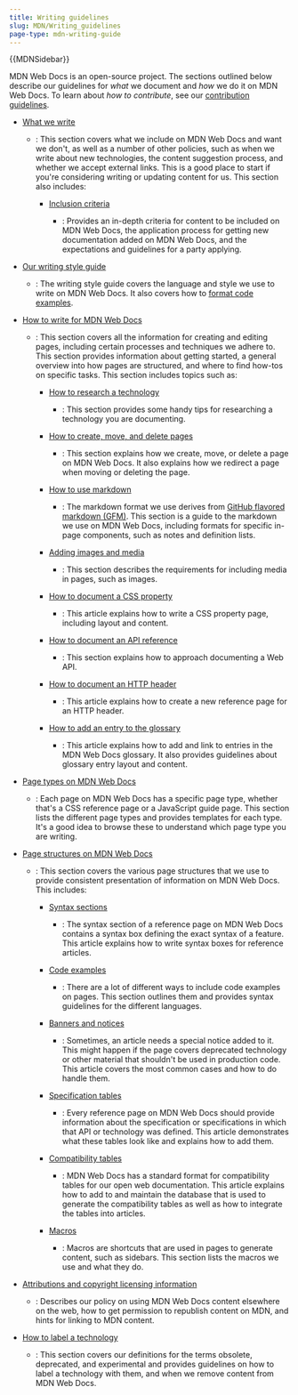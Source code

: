 ```yaml
---
title: Writing guidelines
slug: MDN/Writing_guidelines
page-type: mdn-writing-guide
---
```


{{MDNSidebar}}

MDN Web Docs is an open-source project. The sections outlined below describe our guidelines for _what_ we document and _how_ we do it on MDN Web Docs. To learn about _how to contribute_, see our [contribution guidelines](/en-US/docs/MDN/Community).

- [What we write](/en-US/docs/MDN/Writing_guidelines/What_we_write)

  - : This section covers what we include on MDN Web Docs and want we don't, as well as a number of other policies, such as when we write about new technologies, the content suggestion process, and whether we accept external links. This is a good place to start if you're considering writing or updating content for us. This section also includes:

    - [Inclusion criteria](/en-US/docs/MDN/Writing_guidelines/What_we_write/Criteria_for_inclusion)

      - : Provides an in-depth criteria for content to be included on MDN Web Docs, the application process for getting new documentation added on MDN Web Docs, and the expectations and guidelines for a party applying.

- [Our writing style guide](/en-US/docs/MDN/Writing_guidelines/Writing_style_guide)

  - : The writing style guide covers the language and style we use to write on MDN Web Docs. It also covers how to [format code examples](/en-US/docs/MDN/Writing_guidelines/Writing_style_guide/Code_style_guide).

- [How to write for MDN Web Docs](/en-US/docs/MDN/Writing_guidelines/Howto)

  - : This section covers all the information for creating and editing pages, including certain processes and techniques we adhere to. This section provides information about getting started, a general overview into how pages are structured, and where to find how-tos on specific tasks. This section includes topics such as:

    - [How to research a technology](/en-US/docs/MDN/Writing_guidelines/Howto/Research_technology)

      - : This section provides some handy tips for researching a technology you are documenting.

    - [How to create, move, and delete pages](/en-US/docs/MDN/Writing_guidelines/Howto/Creating_moving_deleting)

      - : This section explains how we create, move, or delete a page on MDN Web Docs. It also explains how we redirect a page when moving or deleting the page.

    - [How to use markdown](/en-US/docs/MDN/Writing_guidelines/Howto/Markdown_in_MDN)

      - : The markdown format we use derives from [GitHub flavored markdown (GFM)](https://github.github.com/gfm/). This section is a guide to the markdown we use on MDN Web Docs, including formats for specific in-page components, such as notes and definition lists.

    - [Adding images and media](/en-US/docs/MDN/Writing_guidelines/Howto/Images_media)

      - : This section describes the requirements for including media in pages, such as images.

    - [How to document a CSS property](/en-US/docs/MDN/Writing_guidelines/Howto/Document_a_CSS_property)

      - : This article explains how to write a CSS property page, including layout and content.

    - [How to document an API reference](/en-US/docs/MDN/Writing_guidelines/Howto/Write_an_api_reference)

      - : This section explains how to approach documenting a Web API.

    - [How to document an HTTP header](/en-US/docs/MDN/Writing_guidelines/Howto/Document_an_HTTP_header)

      - : This article explains how to create a new reference page for an HTTP header.

    - [How to add an entry to the glossary](/en-US/docs/MDN/Writing_guidelines/Howto/Write_a_new_entry_in_the_glossary)

      - : This article explains how to add and link to entries in the MDN Web Docs glossary. It also provides guidelines about glossary entry layout and content.

- [Page types on MDN Web Docs](/en-US/docs/MDN/Writing_guidelines/Page_structures/Page_types)

  - : Each page on MDN Web Docs has a specific page type, whether that's a CSS reference page or a JavaScript guide page. This section lists the different page types and provides templates for each type. It's a good idea to browse these to understand which page type you are writing.

- [Page structures on MDN Web Docs](/en-US/docs/MDN/Writing_guidelines/Page_structures)

  - : This section covers the various page structures that we use to provide consistent presentation of information on MDN Web Docs. This includes:

    - [Syntax sections](/en-US/docs/MDN/Writing_guidelines/Page_structures/Syntax_sections)

      - : The syntax section of a reference page on MDN Web Docs contains a syntax box defining the exact syntax of a feature. This article explains how to write syntax boxes for reference articles.

    - [Code examples](/en-US/docs/MDN/Writing_guidelines/Page_structures/Code_examples)

      - : There are a lot of different ways to include code examples on pages. This section outlines them and provides syntax guidelines for the different languages.

    - [Banners and notices](/en-US/docs/MDN/Writing_guidelines/Page_structures/Banners_and_notices)

      - : Sometimes, an article needs a special notice added to it. This might happen if the page covers deprecated technology or other material that shouldn't be used in production code. This article covers the most common cases and how to do handle them.

    - [Specification tables](/en-US/docs/MDN/Writing_guidelines/Page_structures/Specification_tables)

      - : Every reference page on MDN Web Docs should provide information about the specification or specifications in which that API or technology was defined. This article demonstrates what these tables look like and explains how to add them.

    - [Compatibility tables](/en-US/docs/MDN/Writing_guidelines/Page_structures/Compatibility_tables)

      - : MDN Web Docs has a standard format for compatibility tables for our open web documentation. This article explains how to add to and maintain the database that is used to generate the compatibility tables as well as how to integrate the tables into articles.

    - [Macros](/en-US/docs/MDN/Writing_guidelines/Page_structures/Macros)

      - : Macros are shortcuts that are used in pages to generate content, such as sidebars. This section lists the macros we use and what they do.

- [Attributions and copyright licensing information](/en-US/docs/MDN/Writing_guidelines/Attrib_copyright_license)

  - : Describes our policy on using MDN Web Docs content elsewhere on the web, how to get permission to republish content on MDN, and hints for linking to MDN content.

- [How to label a technology](/en-US/docs/MDN/Writing_guidelines/Experimental_deprecated_obsolete)

  - : This section covers our definitions for the terms obsolete, deprecated, and experimental and provides guidelines on how to label a technology with them, and when we remove content from MDN Web Docs.
